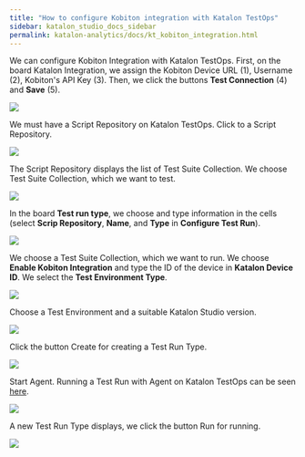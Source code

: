 ```yaml
---
title: "How to configure Kobiton integration with Katalon TestOps"
sidebar: katalon_studio_docs_sidebar
permalink: katalon-analytics/docs/kt_kobiton_integration.html
---
```


We can configure Kobiton Integration with Katalon TestOps. First, on the board Katalon Integration, we assign the Kobiton Device URL (1), Username (2), Kobiton's API Key (3). Then, we click the buttons **Test Connection** (4) and **Save** (5).

![](https://github.com/katalon-studio/docs-images/raw/master/katalon-analytics/docs/kt_kobiton_integration/kt_kobiton_integration.png)

We must have a Script Repository on Katalon TestOps. Click to a Script Repository.

![](https://github.com/katalon-studio/docs-images/raw/master/katalon-analytics/docs/kt_kobiton_integration/kt_script_repo_ex.png)

The Script Repository displays the list of Test Suite Collection. We choose Test Suite Collection, which we want to test.

![](https://github.com/katalon-studio/docs-images/raw/master/katalon-analytics/docs/kt_kobiton_integration/kt_open_script_repo.png)

In the board **Test run type**, we choose and type information in the cells (select **Scrip Repository**, **Name**, and **Type** in **Configure Test Run**).

![](https://github.com/katalon-studio/docs-images/raw/master/katalon-analytics/docs/kt_kobiton_integration/kt_test_run_type_1.png)

We choose a Test Suite Collection, which we want to run. We choose **Enable Kobiton Integration** and type the ID of the device in **Katalon Device ID**. We select the **Test Environment Type**.

![](https://github.com/katalon-studio/docs-images/raw/master/katalon-analytics/docs/kt_kobiton_integration/kt_test_run_type_2.png)

Choose a Test Environment and a suitable Katalon Studio version.

![](https://github.com/katalon-studio/docs-images/raw/master/katalon-analytics/docs/kt_kobiton_integration/kt_test_run_type_3.png)

Click the button Create for creating a Test Run Type.

![](https://github.com/katalon-studio/docs-images/raw/master/katalon-analytics/docs/kt_kobiton_integration/kt_test_run_type_4.png)

Start Agent. Running a Test Run with Agent on Katalon TestOps can be seen [here](https://docs.katalon.com/katalon-analytics/docs/agents.html).

![](https://github.com/katalon-studio/docs-images/raw/master/katalon-analytics/docs/kt_kobiton_integration/kt_start_agent.png)

A new Test Run Type displays, we click the button Run for running.

![](https://github.com/katalon-studio/docs-images/raw/master/katalon-analytics/docs/kt_kobiton_integration/kt_test_plan_run_scrip_repo.png)